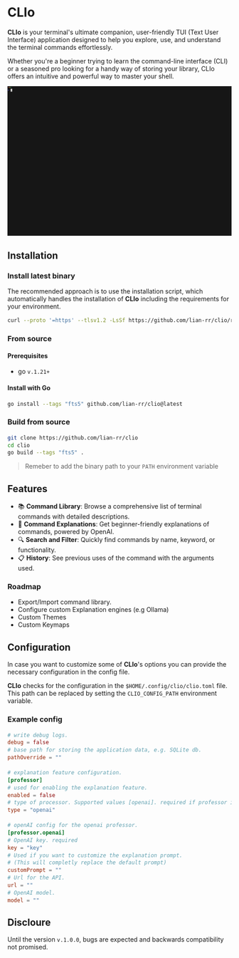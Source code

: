 # CLIo
**CLIo** is your terminal's ultimate companion, 
user-friendly TUI (Text User Interface) application designed to help you explore, use, 
and understand the terminal commands effortlessly.

Whether you're a beginner trying to learn the command-line interface (CLI) or a seasoned pro looking for a handy way of storing your library, 
CLIo offers an intuitive and powerful way to master your shell.

![CLIo demo](./assets/demo.gif)

## Installation
### Install latest binary
The recommended approach is to use the installation script, which automatically handles the installation of **CLIo** including the requirements for your environment.
```bash
curl --proto '=https' --tlsv1.2 -LsSf https://github.com/lian-rr/clio/releases/latest/download/clio-installer.sh | sh
```
### From source

#### Prerequisites
- go `v.1.21+`

#### Install with Go
```sh
go install --tags "fts5" github.com/lian-rr/clio@latest
```


### Build from source
```sh
git clone https://github.com/lian-rr/clio
cd clio
go build --tags "fts5" .
```

> Remeber to add the binary path to your `PATH` environment variable

## Features

- 📚 **Command Library**: Browse a comprehensive list of terminal commands with detailed descriptions.
- 📖 **Command Explanations**: Get beginner-friendly explanations of commands, powered by OpenAI.
- 🔍 **Search and Filter**: Quickly find commands by name, keyword, or functionality.
- 📋 **History**: See previous uses of the command with the arguments used.

### Roadmap
- Export/Import command library.
- Configure custom Explanation engines (e.g Ollama)
- Custom Themes
- Custom Keymaps

## Configuration
In case you want to customize some of **CLIo**'s options 
you can provide the necessary configuration in the config file. 

**CLIo** checks for the configuration in the `$HOME/.config/clio/clio.toml` file.
This path can be replaced by setting the `CLIO_CONFIG_PATH` environment variable.

### Example config
```toml
# write debug logs.
debug = false
# base path for storing the application data, e.g. SQLite db.
pathOverride = ""

# explanation feature configuration.
[professor]
# used for enabling the explanation feature.
enabled = false
# type of processor. Supported values [openai]. required if professor is enable.
type = "openai"

# openAI config for the openai professor.
[professor.openai]
# OpenAI key. required
key = "key"
# Used if you want to customize the explanation prompt. 
# (This will completly replace the default prompt)
customPrompt = ""
# Url for the API.
url = ""
# OpenAI model.
model = ""
```

## Discloure
Until the version `v.1.0.0`, bugs are expected and backwards compatibility not promised.
